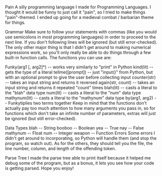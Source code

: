 Pain
A silly programming language I made for Programming Languages. I thought it would be funny to just call it "pain", so I tried to make things "pain"-themed. I ended up going for a medieval combat / barbarian theme for things.

Grammar
Make sure to follow your statements with commas (like you would use semicolons in most programming languages) in order to proceed to the next line. If you don't following lines will be ignored (but still error-checked). The only other major thing is that I didn't get around to making numerical expressions work, so you'll only really be able to do things through a few built-in function calls. The functions you can use are:

Funky(arg1 [, arg2]*) -- works very similarly to "print" in Python
kind(lit) -- gets the type of a literal
tellme([prompt]) -- just "input()" from Python, but with an optional prompt to give the user before collecting input
counter(str) -- takes an input string and returns it reversed
again(str, count) -- takes an input string and returns it repeated "count" times
blah(lit) -- casts a literal to the "blah" data type
num(lit) -- casts a literal to the "num" data type
mathynum(lit) -- casts a literal to the "mathynum" data type
by(arg1, arg2) -- Funkytiplies two terms together
Keep in mind that the functions don't actually pay too much attention to how many arguments you pass in, so for functions which don't take an infinite number of parameters, extras will just be ignored (but still error-checked).

Data Types
blah -- String
booboo -- Boolean
yea -- True
nay -- False
mathynum -- Float
num -- Integer
weapon -- Function
Errors
Some errors I didn't get around to incorporating, so Python will handle them (and stop the program, so watch out). As for the others, they should tell you the file, the line number, column, and length of the offending token.

Parse Tree
I made the parse tree able to print itself because it helped me debug some of the program, but as a bonus, it lets you see how your code is getting parsed. Hope you enjoy!
